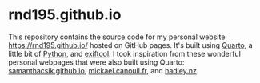# rnd195.github.io

This repository contains the source code for my personal website <https://rnd195.github.io/> hosted on GitHub pages. It's built using [Quarto](https://quarto.org/), a little bit of [Python](https://www.python.org/), and [exiftool](https://exiftool.org/). I took inspiration from these wonderful personal webpages that were also built using Quarto: [samanthacsik.github.io](https://samanthacsik.github.io/), [mickael.canouil.fr](https://mickael.canouil.fr/), and [hadley.nz](https://hadley.nz/).